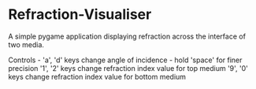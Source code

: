 # Refraction-Visualiser
A simple pygame application displaying refraction across the interface of two media.

Controls - 'a', 'd' keys change angle of incidence - hold 'space' for finer precision
           '1', '2' keys change refraction index value for top medium
           '9', '0' keys change refraction index value for bottom medium

